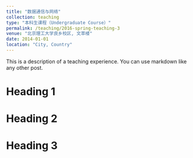 ```yaml
---
title: "数据通信与网络"
collection: teaching
type: "本科生课程（Undergraduate Course）"
permalink: /teaching/2016-spring-teaching-3
venue: "北京理工大学良乡校区, 文萃楼"
date: 2014-01-01
location: "City, Country"
---
```


This is a description of a teaching experience. You can use markdown like any other post.

Heading 1
======

Heading 2
======

Heading 3
======